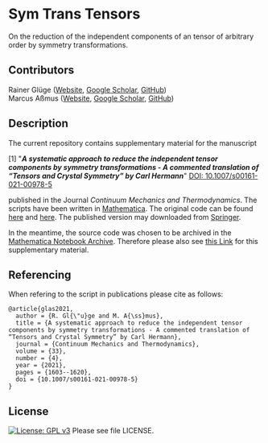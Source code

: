 # Sym Trans Tensors
On the reduction of the independent components of an tensor of arbitrary order by symmetry transformations.

## Contributors
Rainer Glüge (<a href="https://www.uni-bremen.de/mechanik" target="_blank">Website</a>, <a href="https://scholar.google.de/citations?hl=de&user=S-ZIGZgAAAAJ&view_op=list_works&sortby=pubdate" target="_blank">Google Scholar</a>, <a href="https://github.com/Ra-Na" target="_blank">GitHub</a>)  
Marcus Aßmus (<a href="https://www.ifme.ovgu.de/ltm" target="_blank">Website</a>, <a href="https://scholar.google.de/citations?hl=de&user=uZQ4QIEAAAAJ&view_op=list_works&sortby=pubdate" target="_blank">Google Scholar</a>, <a href="https://github.com/marcusassmus" target="_blank">GitHub</a>)

## Description

The current repository contains supplementary material for the manuscript

[1] "**_A systematic approach to reduce the independent tensor components by symmetry transformations - A commented translation of “Tensors and Crystal Symmetry” by Carl Hermann_**" [DOI: 10.1007/s00161-021-00978-5](https://doi.org/10.1007/s00161-021-00978-5)

	
published in the Journal _Continuum Mechanics and Thermodynamics_. The scripts have been written in [Mathematica](https://www.wolfram.com/). The original code can be found [here](https://raw.githubusercontent.com/marcusassmus/sym-trans_tensors/master/reduction.nb) and [here](https://raw.githubusercontent.com/marcusassmus/sym-trans_tensors/master/rot-diff.nb). The published version may downloaded from [Springer](https://static-content.springer.com/esm/art%3A10.1007%2Fs00161-021-00978-5/MediaObjects/161_2021_978_MOESM1_ESM.nb). 

In the meantime, the source code was chosen to be archived in the [Mathematica Notebook Archive](https://notebookarchive.org/). Therefore please also see [this Link](https://notebookarchive.org/2021-04-8s4wanh/) for this supplementary material.



## Referencing

When refering to the script in publications please cite as follows:

```
@article{glas2021,
  author = {R. Gl{\"u}ge and M. A{\ss}mus},
  title = {A systematic approach to reduce the independent tensor components by symmetry transformations - A commented translation of “Tensors and Crystal Symmetry” by Carl Hermann},
  journal = {Continuum Mechanics and Thermodynamics},
  volume = {33},
  number = {4},
  year = {2021},
  pages = {1603--1620},
  doi = {10.1007/s00161-021-00978-5}
}
```


## License
[![License: GPL v3](https://img.shields.io/badge/License-GPLv3-blue.svg)](https://www.gnu.org/licenses/gpl-3.0) Please see file LICENSE.
